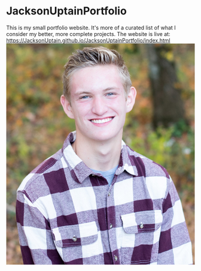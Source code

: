 # JacksonUptainPortfolio
This is my small portfolio website. It's more of a curated list of what I consider my better, more complete projects.
The website is live at: https://JacksonUptain.github.io/JacksonUptainPortfolio/index.html
<br>
<img src="JacksonUptain.jpg" alt="Ju Pic">
